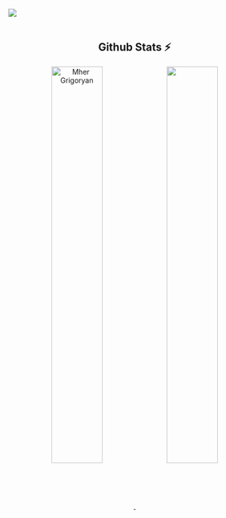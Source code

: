 <div>
<br>
  <img align="center" src="https://github-readme-stats.vercel.app/api/top-langs/?username=girigomh&theme=vision-friendly-dark&layout=compact&langs_count=10&hide_title=true"/>
</div>

<br>
<h2 align="center">Github Stats ⚡</h2>
<p align=center>
  <div align=center>
    <a href="#" title="Go to Source">
      <img align="center" width="45%" src="https://github-readme-streak-stats.herokuapp.com/?user=girigomh&theme=radical&border=61dafb&hide_border=true" alt="Mher Grigoryan" />
    </a>
    <a href="#" title="Go to Source">
      <img align="center" width="45%" src="https://github-readme-stats.vercel.app/api?username=girigomh&show_icons=true&theme=radical&border_color=61dafb&hide_border=true" />
    </a>
  </div>
</p>
